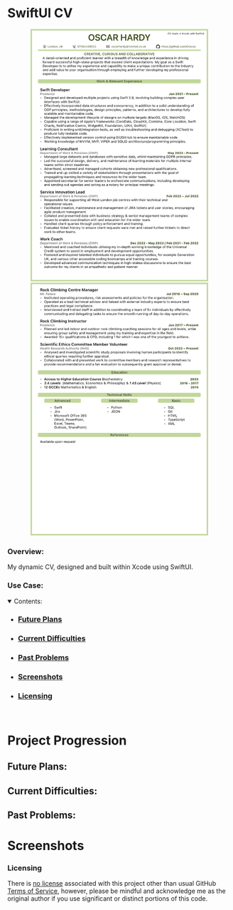 # SwiftUI CV

<section align="center">
&nbsp;&nbsp;&nbsp;&nbsp;&nbsp;
  <img src="PreviewAssets/Page1.png" width="400" title="CV Page 1">
  &nbsp;&nbsp;&nbsp;&nbsp;&nbsp;
  <img src="PreviewAssets/Page2.png" width="400"  title="CV Page 2">
</section>

### Overview:
My dynamic CV, designed and built within Xcode using SwiftUI. 

### Use Case:

<details open>
    <summary>Contents:</summary>
    <ul class="overview-section">
        <li><h3><a href="#future-plans">Future Plans</a></h3></li>
        <li><h3><a href="#current-difficulties">Current Difficulties</a></h3></li>
        <li><h3><a href="#past-problems">Past Problems</a></h3></li>
        <li><h3><a href="#screenshots">Screenshots</a></h3></li>
        <li><h3><a href="#licensing">Licensing</a></h3></li>
    </ul>
</details>
&nbsp;

# Project Progression


## Future Plans:



## Current Difficulties:


## Past Problems:



# Screenshots



### Licensing

There is [no license](https://choosealicense.com/no-permission/) associated with this project other than usual GitHub [Terms of Service](https://docs.github.com/en/site-policy/github-terms/github-terms-of-service), however, please be mindful and acknowledge me as the original author if you use significant or distinct portions of this code.
